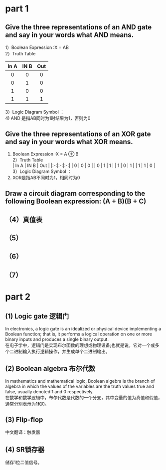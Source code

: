 # part 1
##  Give the three representations of an AND gate and say in your words what AND means. 
1）Boolean Expression :X = AB   
2）Truth Table  

| In A | IN B | Out |
|:-:|:-:|:-:|
| 0 | 0 | 0 |
| 0 | 1 | 0 |
| 1 | 0 | 0 |
| 1 | 1 | 1 |

3）Logic Diagram Symbol ：  
4) AND 是指AB同时为1时结果为1，否则为0
## Give the three representations of an XOR gate and say in your words what XOR means. 
1) Boolean Expression :X = A ⊕ B   
2）Truth Table    
| In A | IN B | Out |
|:-:|:-:|:-:|
| 0 | 0 | 0 |
| 0 | 1 | 1 |
| 1 | 0 | 1 |
| 1 | 1 | 0 |  
3）Logic Diagram Symbol ：  
4) XOR是指AB不同时为1，相同时为0
## Draw a circuit diagram corresponding to the following Boolean expression: (A + B)(B + C) 

## （4）真值表

## （5）

## （6）

## （7）

# part 2
## (1) Logic gate 逻辑门
In electronics, a logic gate is an idealized or physical device implementing a Boolean function; that is, it performs a logical operation on one or more binary inputs and produces a single binary output.  
在电子学中，逻辑门是实现布尔函数的理想或物理设备;也就是说，它对一个或多个二进制输入执行逻辑操作，并生成单个二进制输出。
## (2) Boolean algebra 布尔代数
In mathematics and mathematical logic, Boolean algebra is the branch of algebra in which the values of the variables are the truth values true and false, usually denoted 1 and 0 respectively.   
在数学和数学逻辑中，布尔代数是代数的一个分支，其中变量的值为真值和假值，通常分别表示为1和0。
## (3) Flip-flop
中文翻译：触发器
## (4) SR锁存器
储存1位二值信号。
